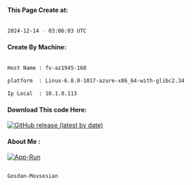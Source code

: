 
   
#### This Page Create at:

```bash

2024-12-14 - 03:06:03 UTC

```

#### Create By Machine:

```bash

Host Name : fv-az1945-168

platform  : Linux-6.8.0-1017-azure-x86_64-with-glibc2.34

Ip Local  : 10.1.0.113

```
#### Download This code Here:

[![GitHub release (latest by date)](https://img.shields.io/github/v/release/Gosdan-Movsesian/Gosdan?style=for-the-badge&label=Download)](https://github.com/Gosdan-Movsesian/Gosdan/releases) 

</p> 

#### About Me :

[![App-Run](https://github.com/Gosdan-Movsesian/Gosdan/actions/workflows/App-Run.yml/badge.svg)](https://github.com/Gosdan-Movsesian/Gosdan/actions/workflows/App-Run.yml)

```bash

Gosdan-Movsesian

```

